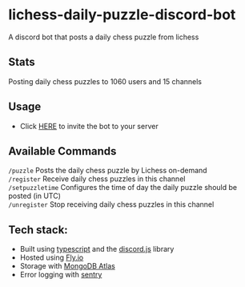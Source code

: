 # lichess-daily-puzzle-discord-bot

A discord bot that posts a daily chess puzzle from lichess

## Stats
Posting daily chess puzzles to 1060 users and 15 channels

## Usage
* Click [HERE](https://discord.com/oauth2/authorize?client_id=959385106991157278&permissions=18432&scope=applications.commands%20bot) to invite the bot to your server

## Available Commands  
`/puzzle` Posts the daily chess puzzle by Lichess on-demand  
`/register` Receive daily chess puzzles in this channel  
`/setpuzzletime` Configures the time of day the daily puzzle should be posted (in UTC)  
`/unregister` Stop receiving daily chess puzzles in this channel  

## Tech stack: 

* Built using [typescript](https://www.typescriptlang.org) and the [discord.js](https://discord.js.org/#/) library
* Hosted using [Fly.io](https://fly.io/)
* Storage with [MongoDB Atlas](https://www.mongodb.com/atlas)
* Error logging with [sentry](https://sentry.io/organizations/derzan/issues/?project=6307741)
